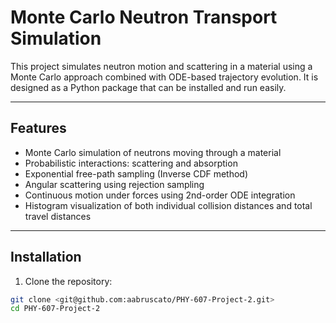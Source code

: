 # Monte Carlo Neutron Transport Simulation

This project simulates neutron motion and scattering in a material using a Monte Carlo approach combined with ODE-based trajectory evolution. It is designed as a Python package that can be installed and run easily.

---

## Features

- Monte Carlo simulation of neutrons moving through a material
- Probabilistic interactions: scattering and absorption
- Exponential free-path sampling (Inverse CDF method)
- Angular scattering using rejection sampling
- Continuous motion under forces using 2nd-order ODE integration
- Histogram visualization of both individual collision distances and total travel distances

---

## Installation

1. Clone the repository:
```bash
git clone <git@github.com:aabruscato/PHY-607-Project-2.git>
cd PHY-607-Project-2

